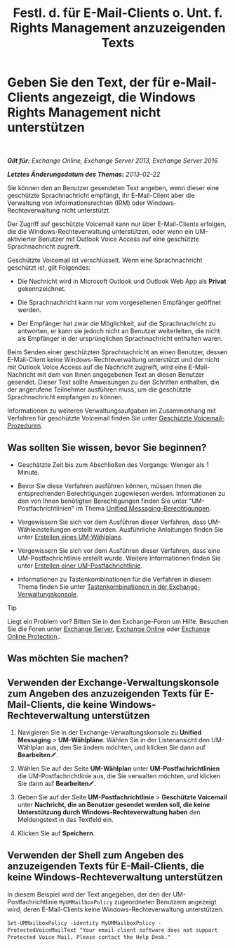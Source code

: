﻿---
title: 'Festl. d. für E-Mail-Clients o. Unt. f. Rights Management anzuzeigenden Texts'
TOCTitle: Geben Sie den Text, der für e-Mail-Clients angezeigt, die Windows Rights Management nicht unterstützen
ms:assetid: a9b2238a-b534-469c-a0c3-2768bc3d005b
ms:mtpsurl: https://technet.microsoft.com/de-de/library/Ee423552(v=EXCHG.150)
ms:contentKeyID: 52062767
ms.date: 05/23/2018
mtps_version: v=EXCHG.150
ms.translationtype: MT
---

# Geben Sie den Text, der für e-Mail-Clients angezeigt, die Windows Rights Management nicht unterstützen

 

_**Gilt für:** Exchange Online, Exchange Server 2013, Exchange Server 2016_

_**Letztes Änderungsdatum des Themas:** 2013-02-22_

Sie können den an Benutzer gesendeten Text angeben, wenn dieser eine geschützte Sprachnachricht empfängt, ihr E-Mail-Client aber die Verwaltung von Informationsrechten (IRM) oder Windows-Rechteverwaltung nicht unterstützt.

Der Zugriff auf geschützte Voicemail kann nur über E-Mail-Clients erfolgen, die die Windows-Rechteverwaltung unterstützen, oder wenn ein UM-aktivierter Benutzer mit Outlook Voice Access auf eine geschützte Sprachnachricht zugreift.

Geschützte Voicemail ist verschlüsselt. Wenn eine Sprachnachricht geschützt ist, gilt Folgendes:

  - Die Nachricht wird in Microsoft Outlook und Outlook Web App als **Privat** gekennzeichnet.

  - Die Sprachnachricht kann nur vom vorgesehenen Empfänger geöffnet werden.

  - Der Empfänger hat zwar die Möglichkeit, auf die Sprachnachricht zu antworten, er kann sie jedoch nicht an Benutzer weiterleiten, die nicht als Empfänger in der ursprünglichen Sprachnachricht enthalten waren.

Beim Senden einer geschützten Sprachnachricht an einen Benutzer, dessen E-Mail-Client keine Windows-Rechteverwaltung unterstützt und der nicht mit Outlook Voice Access auf die Nachricht zugreift, wird eine E-Mail-Nachricht mit dem von Ihnen angegebenen Text an diesen Benutzer gesendet. Dieser Text sollte Anweisungen zu den Schritten enthalten, die der angerufene Teilnehmer ausführen muss, um die geschützte Sprachnachricht empfangen zu können.

Informationen zu weiteren Verwaltungsaufgaben im Zusammenhang mit Verfahren für geschützte Voicemail finden Sie unter [Geschützte Voicemail-Prozeduren](https://review.docs.microsoft.com/de-de/exchange/voice-mail-unified-messaging/set-up-client-voice-mail-features/protected-voice-mail-procedures).

## Was sollten Sie wissen, bevor Sie beginnen?

  - Geschätzte Zeit bis zum Abschließen des Vorgangs: Weniger als 1 Minute.

  - Bevor Sie diese Verfahren ausführen können, müssen Ihnen die entsprechenden Berechtigungen zugewiesen werden. Informationen zu den von Ihnen benötigten Berechtigungen finden Sie unter "UM-Postfachrichtlinien" im Thema [Unified Messaging-Berechtigungen](unified-messaging-permissions-exchange-2013-help.md).

  - Vergewissern Sie sich vor dem Ausführen dieser Verfahren, dass UM-Wähleinstellungen erstellt wurden. Ausführliche Anleitungen finden Sie unter [Erstellen eines UM-Wählplans](https://review.docs.microsoft.com/de-de/exchange/voice-mail-unified-messaging/connect-voice-mail-system/create-um-dial-plan).

  - Vergewissern Sie sich vor dem Ausführen dieser Verfahren, dass eine UM-Postfachrichtlinie erstellt wurde. Weitere Informationen finden Sie unter [Erstellen einer UM-Postfachrichtlinie](https://review.docs.microsoft.com/de-de/exchange/voice-mail-unified-messaging/set-up-voice-mail/create-um-mailbox-policy).

  - Informationen zu Tastenkombinationen für die Verfahren in diesem Thema finden Sie unter [Tastenkombinationen in der Exchange-Verwaltungskonsole](keyboard-shortcuts-in-the-exchange-admin-center-exchange-online-protection-help.md).


> [!TIP]
> Liegt ein Problem vor? Bitten Sie in den Exchange-Foren um Hilfe. Besuchen Sie die Foren unter <A href="https://go.microsoft.com/fwlink/p/?linkid=60612">Exchange Server</A>, <A href="https://go.microsoft.com/fwlink/p/?linkid=267542">Exchange Online</A> oder <A href="https://go.microsoft.com/fwlink/p/?linkid=285351">Exchange Online Protection</A>..



## Was möchten Sie machen?

## Verwenden der Exchange-Verwaltungskonsole zum Angeben des anzuzeigenden Texts für E-Mail-Clients, die keine Windows-Rechteverwaltung unterstützen

1.  Navigieren Sie in der Exchange-Verwaltungskonsole zu **Unified Messaging** \> **UM-Wählpläne**. Wählen Sie in der Listenansicht den UM-Wählplan aus, den Sie ändern möchten, und klicken Sie dann auf **Bearbeiten**![Bearbeitungssymbol](images/Bb124582.6f53ccb2-1f13-4c02-bea0-30690e6ea71d(EXCHG.150).gif "Bearbeitungssymbol").

2.  Wählen Sie auf der Seite **UM-Wählplan** unter **UM-Postfachrichtlinien** die UM-Postfachrichtlinie aus, die Sie verwalten möchten, und klicken Sie dann auf **Bearbeiten**![Bearbeitungssymbol](images/Bb124582.6f53ccb2-1f13-4c02-bea0-30690e6ea71d(EXCHG.150).gif "Bearbeitungssymbol").

3.  Geben Sie auf der Seite **UM-Postfachrichtlinie** \> **Geschützte Voicemail** unter **Nachricht, die an Benutzer gesendet werden soll, die keine Unterstützung durch Windows-Rechteverwaltung haben** den Meldungstext in das Textfeld ein.

4.  Klicken Sie auf **Speichern**.

## Verwenden der Shell zum Angeben des anzuzeigenden Texts für E-Mail-Clients, die keine Windows-Rechteverwaltung unterstützen

In diesem Beispiel wird der Text angegeben, der den der UM-Postfachrichtlinie `MyUMMailboxPolicy` zugeordneten Benutzern angezeigt wird, deren E-Mail-Clients keine Windows-Rechteverwaltung unterstützen.

    Set-UMMailboxPolicy -identity MyUMMailboxPolicy -ProtectedVoiceMailText "Your email client software does not support Protected Voice Mail. Please contact the Help Desk."

